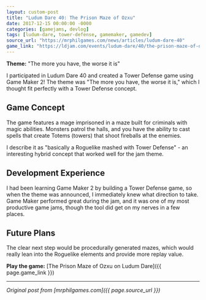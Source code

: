 ```yaml
---
layout: custom-post
title: "Ludum Dare 40: The Prison Maze of Ozxu"
date: 2017-12-15 00:00:00 -0000
categories: [gamejams, devlog]
tags: [ludum-dare, tower-defense, gamemaker, gamedev]
source_url: "https://mrphilgames.com/news/articles/ludum-dare-40"
game_link: "https://ldjam.com/events/ludum-dare/40/the-prison-maze-of-ozxu"
---
```


**Theme:** "The more you have, the worse it is"

I participated in Ludum Dare 40 and created a Tower Defense game using Game Maker 2! The theme was "The more you have, the worse it is," which I thought fit perfectly with a Tower Defense concept.

## Game Concept

The game features a mage imprisoned in a maze built for criminals with magic abilities. Monsters patrol the halls, and you have the ability to cast spells that create Totems (towers) that shoot fireballs at the enemies.

I describe it as "basically a Roguelike mashed with Tower Defense" - an interesting hybrid concept that worked well for the jam theme.

## Development Experience

I had been learning Game Maker 2 by building a Tower Defense game, so when the theme was announced, I immediately knew what direction to take. Game Maker performed great during the jam, and it was one of my most productive game jams, though the tool did get on my nerves in a few places.

## Future Plans

The clear next step would be procedurally generated mazes, which would really lean into the Roguelike elements and provide more replay value.

**Play the game:** [The Prison Maze of Ozxu on Ludum Dare]({{ page.game_link }})

---
*Original post from [mrphilgames.com]({{ page.source_url }})*